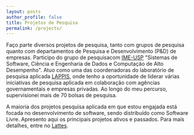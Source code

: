 ```yaml
---
layout: posts
author_profile: false
title: Projetos de Pesquisa
permalink: /projects/
---
```


Faço parte diversos projetos de pesquisa, tanto com grupos de pesquisa quanto com departamentos de Pesquisa e Desenvolvimento (P&D) de empresas. Participo do grupo de pesquisacom  [IME-USP](http://dgp.cnpq.br/dgp/espelhogrupo/633486) "Sistemas de Software, Ciência e Engenharia de Dados e Computação de Alto Desempenho".
Atuo como uma das coordenadoras do laboratório de pesquisa aplicada [LAPPIS](https://www.lappis.rocks), onde tenho a oportunidade de liderar várias iniciativas de pesquisa aplicada em colaboração com agências governamentais e empresas privadas. Ao longo do meu percurso, supervisionei mais de 70 bolsas de pesquisa. 

A maioria dos projetos pesquisa aplicada em que estou engajada está focada no desenvolvimento de software, sendo distribuído como Software Livre. Apresento aqui os principais projetos ativos e passados. Para mais detalhes, entre no [Lattes](http://lattes.cnpq.br/2831991076751452).
